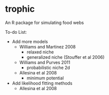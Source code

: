 # trophic
An R package for simulating food webs

To-do List:
- Add more models
	- Williams and Martinez 2008
		- relaxed niche 
		- generalized niche (Stouffer et al 2006)
	- Williams and Purves 2011
		-  probabilistic niche 2d
	- Allesina et al 2008
		- minimum potential 
- Add likelihood fitting methods 
	- Allesina et al 2008
